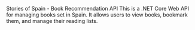 Stories of Spain - Book Recommendation API
This is a .NET Core Web API for managing books set in Spain.
It allows users to view books, bookmark them, and manage their reading lists.

